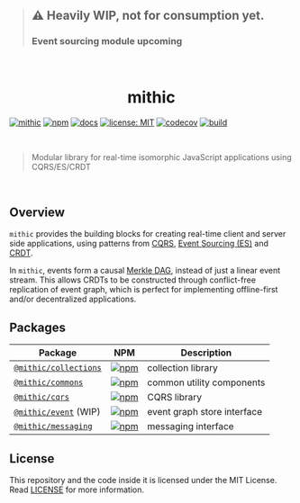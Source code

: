 > ## ⚠ Heavily WIP, not for consumption yet.
> ### Event sourcing module upcoming

<br />

<h1 align="center">mithic</h1>

[![mithic](https://img.shields.io/badge/project-mithic-blueviolet.svg?style=flat-square&logo=github)](https://github.com/andykswong/mithic)
[![npm](https://img.shields.io/npm/v/mithic?style=flat-square&logo=npm)](https://www.npmjs.com/package/mithic)
[![docs](https://img.shields.io/badge/docs-typedoc-blue?style=flat-square&logo=typescript&logoColor=white)](http://andykswong.github.io/mithic)
[![license: MIT](https://img.shields.io/badge/License-MIT-red.svg?style=flat-square)](./LICENSE)
[![codecov](https://codecov.io/gh/andykswong/mithic/branch/main/graph/badge.svg?token=2OYVQSTDMC)](https://codecov.io/gh/andykswong/mithic)
[![build](https://img.shields.io/github/actions/workflow/status/andykswong/mithic/build.yaml?style=flat-square)](https://github.com/andykswong/mithic/actions/workflows/build.yaml)

<br/>

> Modular library for real-time isomorphic JavaScript applications using CQRS/ES/CRDT

<br />

## Overview
`mithic` provides the building blocks for creating real-time client and server side applications, using patterns from [CQRS](https://en.wikipedia.org/wiki/Command%E2%80%93query_separation), [Event Sourcing (ES)](https://en.wikipedia.org/wiki/Event_store) and [CRDT](https://en.wikipedia.org/wiki/Conflict-free_replicated_data_type). 

In `mithic`, events form a causal [Merkle DAG](https://docs.ipfs.tech/concepts/merkle-dag/), instead of just a linear event stream. This allows CRDTs to be constructed through conflict-free replication of event graph, which is perfect for implementing offline-first and/or decentralized applications.

## Packages

|Package|NPM|Description|
|-------|---|-----------|
|[`@mithic/collections`](./packages/collections)|[![npm](https://img.shields.io/npm/v/@mithic/collections?style=flat-square&logo=npm)](https://www.npmjs.com/package/@mithic/collections)|collection library|
|[`@mithic/commons`](./packages/commons)|[![npm](https://img.shields.io/npm/v/@mithic/commons?style=flat-square&logo=npm)](https://www.npmjs.com/package/@mithic/commons)|common utility components|
|[`@mithic/cqrs`](./packages/cqrs)|[![npm](https://img.shields.io/npm/v/@mithic/cqrs?style=flat-square&logo=npm)](https://www.npmjs.com/package/@mithic/cqrs)|CQRS library|
|[`@mithic/event`](./packages/event) (WIP)|[![npm](https://img.shields.io/npm/v/@mithic/event?style=flat-square&logo=npm)](https://www.npmjs.com/package/@mithic/event)|event graph store interface|
|[`@mithic/messaging`](./packages/messaging)|[![npm](https://img.shields.io/npm/v/@mithic/messaging?style=flat-square&logo=npm)](https://www.npmjs.com/package/@mithic/messaging)|messaging interface|

## License
This repository and the code inside it is licensed under the MIT License. Read [LICENSE](./LICENSE) for more information.
